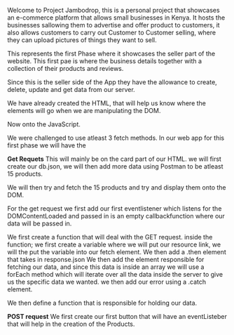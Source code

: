 Welcome to Project Jambodrop, this is a personal project that showcases an e-commerce platform that allows small businesses in Kenya. It hosts the businesses sallowing them to advertise and offer product to customers, it also allows customers to carry out Customer to Customer selling, where they can upload pictures of things they want to sell.

This represents the first Phase where it showcases the seller part of the website. This first pae is where the business details together with a collection of their products and reviews.

Since this is the seller side of the App they have the allowance to create, delete, update and get data from our server.

We have already created the HTML, that will help us know where the elements will go when we are manipulating the DOM.

Now onto the JavaScript.

We were challenged to use atleast 3 fetch methods. In our web app for this first phase we will have the 

**Get Requets**
This will mainly be on the card part of our HTML.
we will first create our db.json, we will then add more data using Postman to be atleast 15 products.

We will then try and fetch the 15 products and try and display them onto the DOM. 

For the get request we first add our first eventlistener which listens for the DOMContentLoaded and passed in is an empty callbackfunction where our data will be passed in.

We first create a function that will deal with the GET request. inside the function;
we first create a variable where we will put our resource link, we will the put the variable into our fetch element.
We then add a .then element that takes in response.json
We then add the element responsible for fetching our data, and since this data is inside an array we will use a forEach method which will iterate over all the data inside the server to give us the specific data we wanted.
we then add our error using a .catch element.

We then define a function that is responsible for holding our data.

**POST request**
We first create our first button that will have an eventListeber that will help in the creation of the Products.
